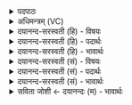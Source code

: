 <details><summary>पदपाठः</summary>

यत्। ते॒। सा॒दे। मह॑सा। शूकृ॑तस्य। पार्ष्ण्या॑। वा॒। कश॑या। वा॒। तु॒तोद॑। स्रु॒चेवे॑ति सु॒चाऽइ॑व। ता। ह॒विषः॒। अ॒ध्व॒रेषु॑। सर्वा॑। ता। ते॒। ब्रह्म॑णा। सू॒द॒या॒मि॒। ४०।
</details>

<details><summary>अधिमन्त्रम् (VC)</summary>

- यज्ञो देवता
- गोतम ऋषिः
- भुरिक्त्रिष्टुप्
- धैवतः
</details>

<details><summary>दयानन्द-सरस्वती (हि) - विषयः</summary>

फिर उसी विषय को अगले मन्त्र में कहा है ॥
</details>

<details><summary>दयानन्द-सरस्वती (हि) - पदार्थः</summary>

पदार्थान्वयभाषाः -  हे विद्वन् ! (ते) आप के (सादे) बैठने के स्थान में (महसा) बड़प्पन से (वा) अथवा (शूकृतस्य) जल्दी सिखाये हुए घोड़े के (कशया) कोड़े से (यत्) जिस कारण (पार्ष्ण्या) पसुली आदि स्थान (वा) वा कक्षाओं में जो उत्तम ताड़ना आदि काम वा (तुतोद) साधारण ताड़ना देना (ता) उन सब को (अध्वरेषु) यज्ञों में (हविषः) होमने योग्य पदार्थ सम्बन्धी (स्रुचेव) जैसे स्रुचा प्रेरणा देती वैसे करते हो (ता) वे (सर्वा) सब काम (ते) तेरे लिये (ब्रह्मणा) धन से (सूदयामि) प्राप्त करता हूँ ॥४० ॥
</details>

<details><summary>दयानन्द-सरस्वती (हि) - भावार्थः</summary>

भावार्थभाषाः -  इस मन्त्र में उपमालङ्कार है। जैसे यज्ञ के साधनों से होमने योग्य पदार्थों को अग्नि में प्रेरणा देते हैं, वैसे ही घोड़े आदि पशुओं को अच्छी सिखावट की रीति से प्रेरणा देवें ॥४० ॥
</details>

<details><summary>दयानन्द-सरस्वती (सं) - विषयः</summary>

पुनस्तमेव विषयमाह ॥
</details>

<details><summary>दयानन्द-सरस्वती (सं) - पदार्थः</summary>

पदार्थान्वयभाषाः -  हे विद्वँस्ते सादे महसा शूकृतस्य कशया वा यत्पार्ष्ण्या वा तुतोद ता तान्यध्वरेषु हविषः स्रुचेव करोषि ता सर्वा ते ब्रह्मणाऽहं सूदयामि ॥४० ॥
</details>

<details><summary>दयानन्द-सरस्वती (सं) - भावार्थः</summary>

भावार्थभाषाः -  अत्रोपमालङ्कारः। यथा यज्ञसाधनैर्हवींष्यग्नौ प्रेरयन्ति तथैवाश्वादीनि सुशिक्षारीत्या प्रेरयेयुः ॥४० ॥
</details>

<details><summary>सविता जोशी ← दयानन्दः (म) - भावार्थः</summary>

भावार्थभाषाः -  या मंत्रात उपमालंकार आहे. जसे यज्ञात आहुती टाकल्याने अग्नी उत्तेजित होतो तसे घोडे वगैरे पशूंना प्रशिक्षित करून उत्तेजित करावे.
</details>